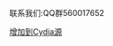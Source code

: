 <html lang="en">
<head>
    <title>主页</title>
</head>
<body>
<p>联系我们:QQ群560017652</p>
<a href="cydia://url/https://cydia.saurik.com/api/share#?source=https://lich4.github.io">增加到Cydia源</a>
</body>
</html>